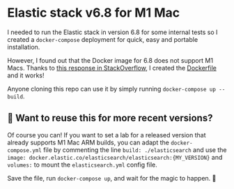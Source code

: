 # Elastic stack v6.8 for M1 Mac

I needed to run the Elastic stack in version 6.8 for some internal tests so I created a `docker-compose` deployment for quick, easy and portable installation.

However, I found out that the Docker image for 6.8 does not support M1 Macs. Thanks to [this response in StackOverflow](https://stackoverflow.com/a/70713284/17967885), I created the [Dockerfile](./elastic-stack-6.8-for-M1-Mac/elasticsearch/Dockerfile) and it works!

Anyone cloning this repo can use it by simply running `docker-compose up --build`.

## 🤩 Want to reuse this for more recent versions?

Of course you can! If you want to set a lab for a released version that already supports M1 Mac ARM builds, you can adapt the `docker-compose.yml` file by commenting the line `build: ./elasticsearch` and use the `image: docker.elastic.co/elasticsearch/elasticsearch:{MY_VERSION}` and `volumes:` to mount the `elasticsearch.yml` config file.

Save the file, run `docker-compose up`, and wait for the magic to happen. :tada:
